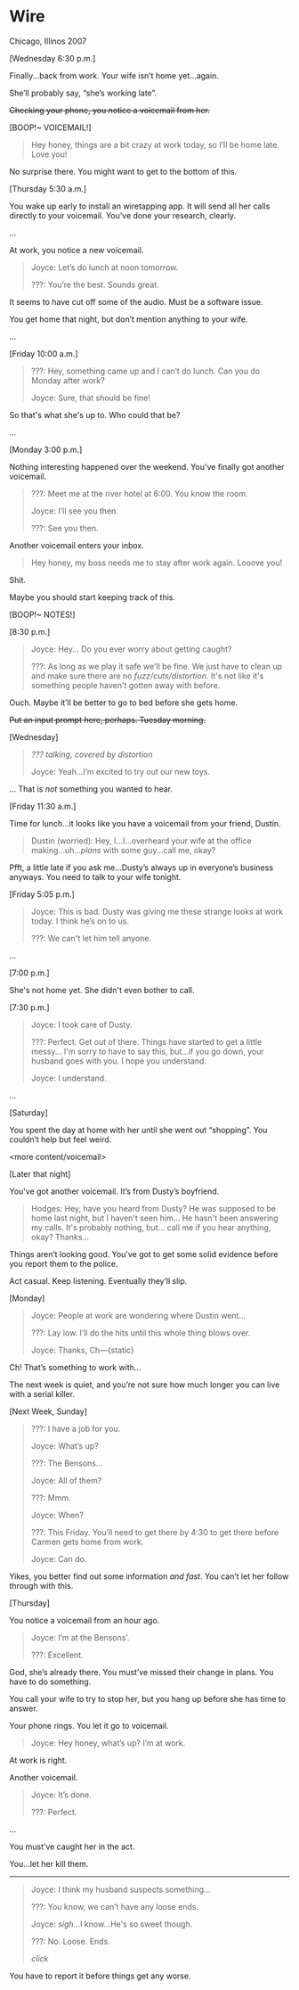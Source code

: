 # Wire
Chicago, Illinos
2007

[Wednesday 6:30 p.m.]

Finally...back from work. Your wife isn’t home yet...again.

She’ll probably say, “she’s working late”.

~~Checking your phone, you notice a voicemail from her.~~

[BOOP!~ VOICEMAIL!]

> Hey honey, things are a bit crazy at work today, so I’ll be home late. Love you!

No surprise there. You might want to get to the bottom of this.

[Thursday 5:30 a.m.]

You wake up early to install an wiretapping app. It will send all her calls directly to your voicemail.
You’ve done your research, clearly.

...

At work, you notice a new voicemail.

> Joyce: Let’s do lunch at noon tomorrow.
>
> ???: You’re the best. Sounds great.

It seems to have cut off some of the audio. Must be a software issue.

You get home that night, but don’t mention anything to your wife.

...

[Friday 10:00 a.m.]

> ???: Hey, something came up and I can’t do lunch. Can you do Monday after work?
>
> Joyce: Sure, that should be fine!

So that's what she's up to. Who could that be?

...

[Monday 3:00 p.m.]

Nothing interesting happened over the weekend. You've finally got another voicemail.

> ???: Meet me at the river hotel at 6:00. You know the room.
>
> Joyce: I'll see you then.
>
> ???: See you then.

Another voicemail enters your inbox.

> Hey honey, my boss needs me to stay after work again. Looove you!

Shit.

Maybe you should start keeping track of this.

[BOOP!~ NOTES!]

[8:30 p.m.]

> Joyce: Hey... Do you ever worry about getting caught?
>
> ???: As long as we play it safe we'll be fine.
> We just have to clean up and make sure there are no *fuzz/cuts/distortion*.
> It's not like it's something people haven't gotten away with before.

Ouch. Maybe it’ll be better to go to bed before she gets home.

~~Put an input prompt here, perhaps. Tuesday morning.~~

[Wednesday]

> *??? talking, covered by distortion*
>
> Joyce: Yeah...I’m excited to try out our new toys.

... That is *not* something you wanted to hear.


[Friday 11:30 a.m.]

Time for lunch...it looks like you have a voicemail from your friend, Dustin.

> Dustin (worried): Hey, I...I...overheard your wife at the office making...uh...*plans* with some guy...call me, okay?

Pfft, a little late if you ask me...Dusty’s always up in everyone’s business anyways.
You need to talk to your wife tonight.

[Friday 5:05 p.m.]

> Joyce: This is bad. Dusty was giving me these strange looks at work today. I think he’s on to us.
>
> ???: We can't let him tell anyone.

...

[7:00 p.m.]

She's not home yet. She didn't even bother to call.

[7:30 p.m.]

> Joyce: I took care of Dusty.
>
> ???: Perfect. Get out of there. Things have started to get a little messy...
I'm sorry to have to say this, but...if you go down, your husband goes with you.
I hope you understand.
>
> Joyce: I understand.

...

[Saturday]

You spent the day at home with her until she went out “shopping”. You couldn’t help but feel weird.

<more content/voicemail>

[Later that night]

You've got another voicemail. It’s from Dusty’s boyfriend.

> Hodges: Hey, have you heard from Dusty? He was supposed to be home last night, but I haven't seen him...
> He hasn't been answering my calls.
> It's probably nothing, but... call me if you hear anything, okay? Thanks...

Things aren’t looking good. You’ve got to get some solid evidence before you report them to the police.

Act casual. Keep listening. Eventually they’ll slip.

[Monday]

> Joyce: People at work are wondering where Dustin went...
>
> ???: Lay low. I’ll do the hits until this whole thing blows over.
>
> Joyce: Thanks, Ch—{static}

Ch! That’s something to work with...

The next week is quiet, and you’re not sure how much longer you can live with a serial killer.

[Next Week, Sunday]

> ???: I have a job for you.
>
> Joyce: What’s up?
>
> ???: The Bensons...
>
> Joyce: All of them?
>
> ???: Mmm.
>
> Joyce: When?
>
> ???: This Friday. You’ll need to get there by 4:30 to get there before Carmen gets home from work.
>
> Joyce: Can do.

Yikes, you better find out some information *and fast*. You can’t let her follow through with this.

[Thursday]

You notice a voicemail from an hour ago.

> Joyce: I’m at the Bensons’.
>
> ???: Excellent.

God, she’s already there. You must’ve missed their change in plans. You have to do something.

You call your wife to try to stop her, but you hang up before she has time to answer.

Your phone rings. You let it go to voicemail.

> Joyce: Hey honey, what’s up? I’m at work.

At work is right.

Another voicemail.

> Joyce: It’s done.
>
> ???: Perfect.

...

You must’ve caught her in the act.

You...let her kill them.

---

> Joyce: I think my husband suspects something...
>
> ???: You know, we can’t have any loose ends.
>
> Joyce: *sigh*...I know...He's so sweet though.
>
> ???: No. Loose. Ends.
>
> *click*

You have to report it before things get any worse.
